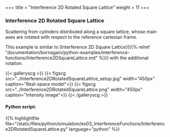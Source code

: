 +++
title = "Interference 2D Rotated Square Lattice"
weight = 11
+++

### Interference 2D Rotated Square Lattice

Scattering from cylinders distributed along a square lattice, whose main axes are rotated with respect to the reference cartesian frame.  

This example is similar to [Interference 2D Square Lattice]({{% relref "documentation/bornagain/python-examples/interference-functions/Interference2DSquareLattice.md" %}}) with the additional rotation.

{{< galleryscg >}}
{{< figscg src="../Interference2DRotatedSquareLattice_setup.jpg" width="450px" caption="Real-space model">}}
{{< figscg src="../Interference2DRotatedSquareLattice.png" width="450px" caption="Intensity image">}}
{{< /galleryscg >}}

#### Python script:
{{% highlightfile file="/static/files/python/simulation/ex03_InterferenceFunctions/Interference2DRotatedSquareLattice.py" language="python" %}}
